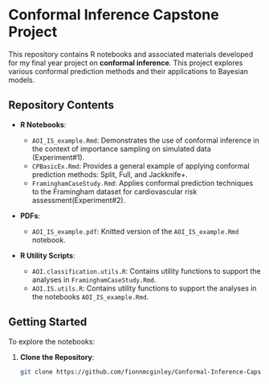 # Conformal Inference Capstone Project

This repository contains R notebooks and associated materials developed for my final year project on **conformal inference**. 
This project explores various conformal prediction methods and their applications to Bayesian models.

## Repository Contents

- **R Notebooks**:
  - `AOI_IS_example.Rmd`: Demonstrates the use of conformal inference in the context of importance sampling on simulated data (Experiment#1).
  - `CPBasicEx.Rmd`: Provides a general example of applying conformal prediction methods: Split, Full, and Jackknife+.
  - `FraminghamCaseStudy.Rmd`: Applies conformal prediction techniques to the Framingham dataset for cardiovascular risk assessment(Experiment#2).

- **PDFs**:
  - `AOI_IS_example.pdf`: Knitted version of the `AOI_IS_example.Rmd` notebook.

- **R Utility Scripts**:
  - `AOI.classification.utils.R`: Contains utility functions to support the analyses in `FraminghamCaseStudy.Rmd`.
  - `AOI.IS.utils.R`: Contains utility functions to support the analyses in the notebooks `AOI_IS_example.Rmd`.

## Getting Started

To explore the notebooks:

1. **Clone the Repository**:

   ```bash
   git clone https://github.com/fionnmcginley/Conformal-Inference-Capstone-Project.git
